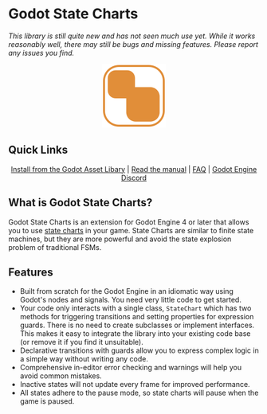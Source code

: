 # Godot State Charts

_This library is still quite new and has not seen much use yet. While it works reasonably well, there may still be bugs and missing features. Please report any issues you find._

<!--suppress HtmlDeprecatedAttribute -->
<p align="center"><img height="128" src="icon.svg" width="128"/></p>

## Quick Links

<p align="center">
  <a href="https://TODO">Install from the Godot Asset Libary</a> | 
  <a href="manual/manual.md">Read the manual</a> |
  <a href="manual/faq.md">FAQ</a> |
  <a href="https://discord.gg/4JBkykG">Godot Engine Discord</a>
</p>

## What is Godot State Charts?

Godot State Charts is an extension for Godot Engine 4 or later that allows you to use [state charts](https://statecharts.dev) in your game. State Charts are similar to finite state machines, but they are more powerful and avoid the state explosion problem of traditional FSMs. 

## Features

- Built from scratch for the Godot Engine in an idiomatic way using Godot's nodes and signals. You need very little code to get started.
- Your code only interacts with a single class, `StateChart` which has two methods for triggering transitions and setting properties for expression guards. There is no need to create subclasses or implement interfaces. This makes it easy to integrate the library into your existing code base (or remove it if you find it unsuitable).
- Declarative transitions with guards allow you to express complex logic in a simple way without writing any code.
- Comprehensive in-editor error checking and warnings will help you avoid common mistakes.
- Inactive states will not update every frame for improved performance.
- All states adhere to the pause mode, so state charts will pause when the game is paused.
